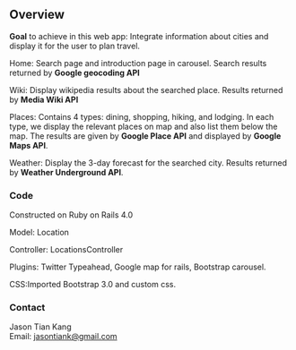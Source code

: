 ## Overview
**Goal** to achieve in this web app: Integrate information about cities and display it for the user to plan travel. 

Home: Search page and introduction page in carousel. Search results returned by **Google geocoding API**

Wiki: Display wikipedia results about the searched place. Results returned by **Media Wiki API**

Places: Contains 4 types: dining, shopping, hiking, and lodging. In each type, we display the relevant places on map and also list them below the map. The results are given by **Google Place API** and displayed by **Google Maps API**.

Weather: Display the 3-day forecast for the searched city. Results returned by **Weather Underground API**.

### Code
Constructed on Ruby on Rails 4.0

Model: Location

Controller: LocationsController

Plugins: Twitter Typeahead, Google map for rails, Bootstrap carousel.

CSS:Imported Bootstrap 3.0 and custom css.


### Contact
Jason Tian Kang  
Email: jasontiank@gmail.com 